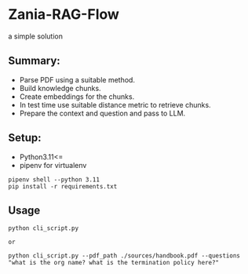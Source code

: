 # Zania-RAG-Flow
a simple solution 

## Summary:
* Parse PDF using a suitable method.
* Build knowledge chunks.
* Create embeddings for the chunks.
* In test time use suitable distance metric to retrieve chunks.
* Prepare the context and question and pass to LLM.

## Setup:
 * Python3.11<=
 * pipenv for virtualenv
```
pipenv shell --python 3.11
pip install -r requirements.txt
```
## Usage
```
python cli_script.py

or

python cli_script.py --pdf_path ./sources/handbook.pdf --questions "what is the org name? what is the termination policy here?"
```
